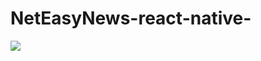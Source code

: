# NetEasyNews-react-native-

![](https://ww1.sinaimg.cn/large/006tNbRwgy1ffe444cc1dj30cm09gtco.jpg)
